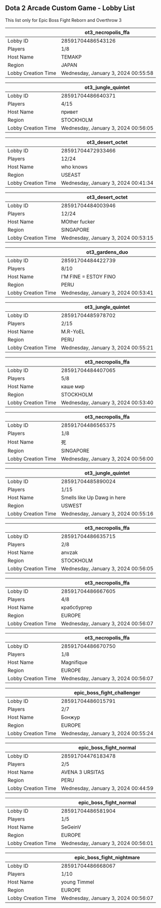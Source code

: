 ## Dota 2 Arcade Custom Game - Lobby List

This list only for Epic Boss Fight Reborn and Overthrow 3

|  | ot3_necropolis_ffa |
| ------ | ------ |
| Lobby ID | 28591704486543126 |
| Players | 1/8 |
| Host Name | TEMAKP |
| Region | JAPAN |
| Lobby Creation Time | Wednesday, January 3, 2024 00:55:58 |


|  | ot3_jungle_quintet |
| ------ | ------ |
| Lobby ID | 28591704486640371 |
| Players | 4/15 |
| Host Name | привет |
| Region | STOCKHOLM |
| Lobby Creation Time | Wednesday, January 3, 2024 00:56:05 |


|  | ot3_desert_octet |
| ------ | ------ |
| Lobby ID | 28591704472933466 |
| Players | 12/24 |
| Host Name | who knows |
| Region | USEAST |
| Lobby Creation Time | Wednesday, January 3, 2024 00:41:34 |


|  | ot3_desert_octet |
| ------ | ------ |
| Lobby ID | 28591704484003946 |
| Players | 12/24 |
| Host Name | MOther fucker |
| Region | SINGAPORE |
| Lobby Creation Time | Wednesday, January 3, 2024 00:53:15 |


|  | ot3_gardens_duo |
| ------ | ------ |
| Lobby ID | 28591704484422739 |
| Players | 8/10 |
| Host Name | I'M FINE = ESTOY FINO |
| Region | PERU |
| Lobby Creation Time | Wednesday, January 3, 2024 00:53:41 |


|  | ot3_jungle_quintet |
| ------ | ------ |
| Lobby ID | 28591704485978702 |
| Players | 2/15 |
| Host Name | M.R-YoEL |
| Region | PERU |
| Lobby Creation Time | Wednesday, January 3, 2024 00:55:21 |


|  | ot3_necropolis_ffa |
| ------ | ------ |
| Lobby ID | 28591704484407065 |
| Players | 5/8 |
| Host Name | каше мир |
| Region | STOCKHOLM |
| Lobby Creation Time | Wednesday, January 3, 2024 00:53:40 |


|  | ot3_necropolis_ffa |
| ------ | ------ |
| Lobby ID | 28591704486565375 |
| Players | 1/8 |
| Host Name | 死 |
| Region | SINGAPORE |
| Lobby Creation Time | Wednesday, January 3, 2024 00:56:00 |


|  | ot3_jungle_quintet |
| ------ | ------ |
| Lobby ID | 28591704485890024 |
| Players | 1/15 |
| Host Name | Smells like Up Dawg in here |
| Region | USWEST |
| Lobby Creation Time | Wednesday, January 3, 2024 00:55:16 |


|  | ot3_necropolis_ffa |
| ------ | ------ |
| Lobby ID | 28591704486635715 |
| Players | 2/8 |
| Host Name | anvzak |
| Region | STOCKHOLM |
| Lobby Creation Time | Wednesday, January 3, 2024 00:56:05 |


|  | ot3_necropolis_ffa |
| ------ | ------ |
| Lobby ID | 28591704486667605 |
| Players | 4/8 |
| Host Name | крабсбургер |
| Region | EUROPE |
| Lobby Creation Time | Wednesday, January 3, 2024 00:56:07 |


|  | ot3_necropolis_ffa |
| ------ | ------ |
| Lobby ID | 28591704486670750 |
| Players | 1/8 |
| Host Name | Magnifique |
| Region | EUROPE |
| Lobby Creation Time | Wednesday, January 3, 2024 00:56:07 |


|  | epic_boss_fight_challenger |
| ------ | ------ |
| Lobby ID | 28591704486015791 |
| Players | 2/7 |
| Host Name | Бонжур |
| Region | EUROPE |
| Lobby Creation Time | Wednesday, January 3, 2024 00:55:24 |


|  | epic_boss_fight_normal |
| ------ | ------ |
| Lobby ID | 28591704476183478 |
| Players | 2/5 |
| Host Name | AVENA 3 URSITAS |
| Region | PERU |
| Lobby Creation Time | Wednesday, January 3, 2024 00:44:59 |


|  | epic_boss_fight_normal |
| ------ | ------ |
| Lobby ID | 28591704486581904 |
| Players | 1/5 |
| Host Name | SeGeinV |
| Region | EUROPE |
| Lobby Creation Time | Wednesday, January 3, 2024 00:56:01 |


|  | epic_boss_fight_nightmare |
| ------ | ------ |
| Lobby ID | 28591704486668067 |
| Players | 1/10 |
| Host Name | young Timmel |
| Region | EUROPE |
| Lobby Creation Time | Wednesday, January 3, 2024 00:56:07 |


